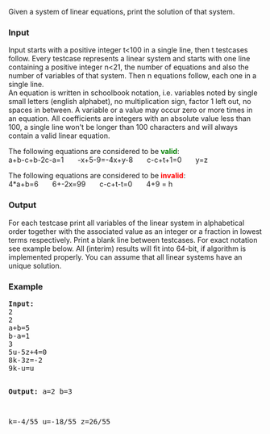 <p>Given a system of linear equations, print the solution of that system.</p>
<h3>Input</h3>
<p>Input starts with a positive integer t&lt;100 in a single line, then t testcases follow. Every testcase represents a linear system and starts with one line containing a positive integer n&lt;21, the number of equations and also the number  of variables of that system. Then n equations follow, each one in a single line. <br> An equation is written in schoolbook notation, i.e. variables noted by single small letters (english alphabet), no multiplication sign, factor 1 left out, no spaces in between.  A variable or a value may occur zero or more times in an equation. All coefficients are integers with an absolute value less than 100, a single line won't be longer than 100 characters and will always contain a valid linear equation.</p>
<p>The following equations are considered to be <span style="font-weight:bold; color:green">valid</span>:<br> a+b-c+b-2c-a=1 &nbsp;&nbsp;&nbsp;&nbsp;&nbsp; -x+5-9=-4x+y-8 &nbsp;&nbsp;&nbsp;&nbsp;&nbsp; c-c+t+1=0 &nbsp;&nbsp;&nbsp;&nbsp;&nbsp; y=z</p>
<p>The following equations are considered to be <span style="font-weight:bold; color:red">invalid</span>:<br> 4*a+b=6 &nbsp;&nbsp;&nbsp;&nbsp;&nbsp; 6+-2x=99 &nbsp;&nbsp;&nbsp;&nbsp;&nbsp; c-c+t-t=0 &nbsp;&nbsp;&nbsp;&nbsp;&nbsp; 4+9 = h</p>
<h3>Output</h3>
<p>For each testcase print all variables of the linear system in alphabetical order together with the associated value  as an integer or a fraction in lowest terms respectively. Print a blank line between testcases.  For exact notation see example below. All (interim) results will fit into 64-bit,  if algorithm is implemented properly. You can assume that all linear systems have an unique solution.</p>
<h3>Example</h3>
<pre><strong>Input:</strong>
2
2
a+b=5
b-a=1
3
5u-5z+4=0
8k-3z=-2
9k-u=u
 
<strong>Output:</strong>
a=2
b=3

k=-4/55
u=-18/55
z=26/55
</pre>